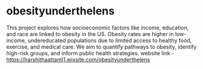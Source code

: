 # obesityunderthelens
This project explores how socioeconomic factors like income, education, and race are linked to obesity in the US. Obesity rates are higher in low-income, undereducated populations due to limited access to healthy food, exercise, and medical care. We aim to quantify pathways to obesity, identify high-risk groups, and inform public health strategies.
website link - https://harshithaattanti1.wixsite.com/obesityunderthelens
